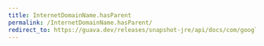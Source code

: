 ```yaml
---
title: InternetDomainName.hasParent
permalink: /InternetDomainName.hasParent/
redirect_to: https://guava.dev/releases/snapshot-jre/api/docs/com/google/common/net/InternetDomainName.html#hasParent--
---
```

